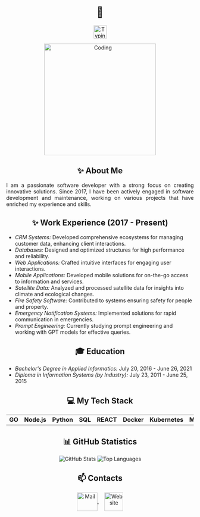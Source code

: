 <h1 align="center">👋</h1>
<p align="center">
   <img src="https://readme-typing-svg.demolab.com?font=Roboto+Slab&color=%237E3ACE&size=30&center=true&vCenter=true&width=450&duration=1500&pause=1000&lines=Software+Developer;Tech+Enthusiast;Lifelong+Learner" width="auto" height="35" alt="Typing"/>
</p>
<p align="center">
  <img src="https://avatars.dzeninfra.ru/get-zen_doc/3938527/pub_60376cbcebccc75161600324_60376d5f700da52db2f6349d/orig" width="300" height="auto" alt="Coding"/>
</p>

<h2 align="center">✨ About Me</h2>
<p align="justify">I am a passionate software developer with a strong focus on creating innovative solutions. Since 2017, I have been actively engaged in software development and maintenance, working on various projects that have enriched my experience and skills.</p>

<h2 align="center">✨ Work Experience (2017 - Present)</h2>
<ul>
    <li><em>CRM Systems:</em> Developed comprehensive ecosystems for managing customer data, enhancing client interactions.</li>
    <li><em>Databases:</em> Designed and optimized structures for high performance and reliability.</li>
    <li><em>Web Applications:</em> Crafted intuitive interfaces for engaging user interactions.</li>
    <li><em>Mobile Applications:</em> Developed mobile solutions for on-the-go access to information and services.</li>
    <li><em>Satellite Data:</em> Analyzed and processed satellite data for insights into climate and ecological changes.</li>
    <li><em>Fire Safety Software:</em> Contributed to systems ensuring safety for people and property.</li>
    <li><em>Emergency Notification Systems:</em> Implemented solutions for rapid communication in emergencies.</li>
    <li><em>Prompt Engineering:</em> Currently studying prompt engineering and working with GPT models for effective queries.</li>
</ul>

<h2 align="center">🎓 Education</h2>
<ul>
    <li><em>Bachelor's Degree in Applied Informatics:</em> July 20, 2016 - June 26, 2021</li>
    <li><em>Diploma in Information Systems (by Industry):</em> July 23, 2011 - June 25, 2015</li>
</ul>

<h2 align="center">💻 My Tech Stack</h2>
<table align="center">
<tr>
   <td align="center"><b>GO</b></td>
   <td align="center"><b>Node.js</b></td>
   <td align="center"><b>Python</b></td>
   <td align="center"><b>SQL</b></td>
   <td align="center"><b>REACT</b></td>
   <td align="center"><b>Docker</b></td>
   <td align="center"><b>Kubernetes</b></td>
   <td align="center"><b>Microservices</b></td>
</tr>
</table>

<h2 align="center">📊 GitHub Statistics</h2>
<p align="center">
    <img src="https://github-readme-stats.vercel.app/api?username=okmic&show_icons=true&hide_border=true&theme=transparent" alt="GitHub Stats">
    <img src="https://github-readme-stats.vercel.app/api/top-langs?username=okmic&hide_border=true&no-bg=true&no-frame=true&layout=compact&theme=transparent&langs_count=8&hide=jupyter%20notebook.css" alt="Top Languages">
</p>

<h2 align="center">📫 Contacts </h2>
<p align="center">
  <a href="mailto:okmic.g@gmail.com">
    <img align="center" src="https://cdn.worldvectorlogo.com/logos/official-gmail-icon-2020-.svg" width="55" height="50" alt="Mail" />
  </a>
  &nbsp;&nbsp;&nbsp;
  <a href="https://okmic.github.io/okmic">
    <img align="center" src="https://cdn.worldvectorlogo.com/logos/chrome-modern-.svg" width="50" height="50" alt="Website"/>
  </a>
</p>

